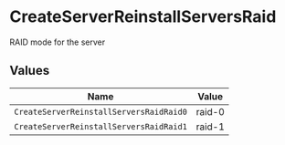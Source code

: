 # CreateServerReinstallServersRaid

RAID mode for the server


## Values

| Name                                    | Value                                   |
| --------------------------------------- | --------------------------------------- |
| `CreateServerReinstallServersRaidRaid0` | raid-0                                  |
| `CreateServerReinstallServersRaidRaid1` | raid-1                                  |